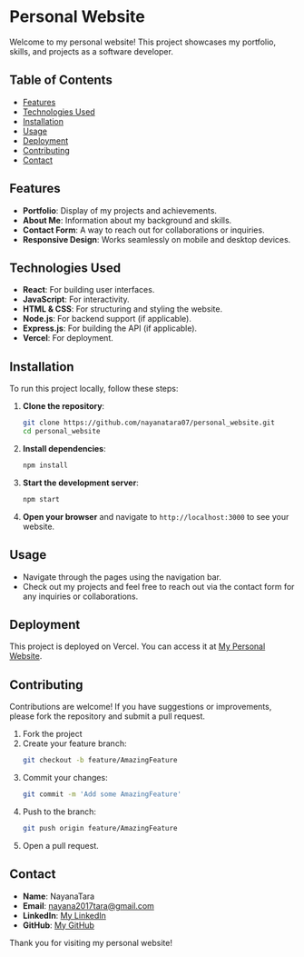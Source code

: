 
# Personal Website

Welcome to my personal website! This project showcases my portfolio, skills, and projects as a software developer.

## Table of Contents

- [Features](#features)
- [Technologies Used](#technologies-used)
- [Installation](#installation)
- [Usage](#usage)
- [Deployment](#deployment)
- [Contributing](#contributing)
- [Contact](#contact)

## Features

- **Portfolio**: Display of my projects and achievements.
- **About Me**: Information about my background and skills.
- **Contact Form**: A way to reach out for collaborations or inquiries.
- **Responsive Design**: Works seamlessly on mobile and desktop devices.

## Technologies Used

- **React**: For building user interfaces.
- **JavaScript**: For interactivity.
- **HTML & CSS**: For structuring and styling the website.
- **Node.js**: For backend support (if applicable).
- **Express.js**: For building the API (if applicable).
- **Vercel**: For deployment.

## Installation

To run this project locally, follow these steps:

1. **Clone the repository**:
   ```bash
   git clone https://github.com/nayanatara07/personal_website.git
   cd personal_website
   ```

2. **Install dependencies**:
   ```bash
   npm install
   ```

3. **Start the development server**:
   ```bash
   npm start
   ```

4. **Open your browser** and navigate to `http://localhost:3000` to see your website.

## Usage

- Navigate through the pages using the navigation bar.
- Check out my projects and feel free to reach out via the contact form for any inquiries or collaborations.

## Deployment

This project is deployed on Vercel. You can access it at [My Personal Website](https://personal-website-theta-orcin-23.vercel.app/).

## Contributing

Contributions are welcome! If you have suggestions or improvements, please fork the repository and submit a pull request.

1. Fork the project
2. Create your feature branch:
   ```bash
   git checkout -b feature/AmazingFeature
   ```
3. Commit your changes:
   ```bash
   git commit -m 'Add some AmazingFeature'
   ```
4. Push to the branch:
   ```bash
   git push origin feature/AmazingFeature
   ```
5. Open a pull request.

## Contact

- **Name**: NayanaTara
- **Email**: nayana2017tara@gmail.com
- **LinkedIn**: [My LinkedIn](https://www.linkedin.com/in/nayanatara07/)
- **GitHub**: [My GitHub](https://github.com/nayanatara07)

Thank you for visiting my personal website!



